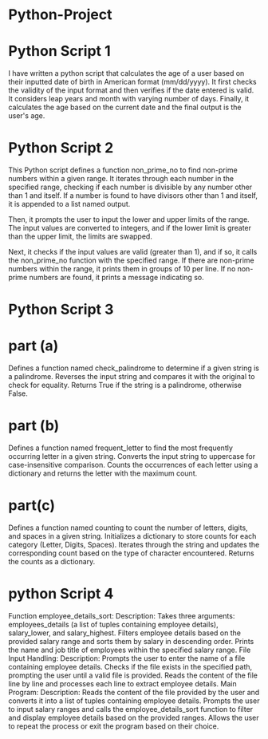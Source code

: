 # Python-Project
# Python Script 1
I have written a python script that calculates the age of a user based on their inputted date of birth in American format (mm/dd/yyyy). It first checks the validity of the input format and then verifies if the date entered is valid. It considers leap years and month with varying number of days. Finally, it calculates the age based on the current date and the final output is the user's age.

# Python Script 2
This Python script defines a function non_prime_no to find non-prime numbers within a given range. It iterates through each number in the specified range, checking if each number is divisible by any number other than 1 and itself. If a number is found to have divisors other than 1 and itself, it is appended to a list named output.

Then, it prompts the user to input the lower and upper limits of the range. The input values are converted to integers, and if the lower limit is greater than the upper limit, the limits are swapped.

Next, it checks if the input values are valid (greater than 1), and if so, it calls the non_prime_no function with the specified range. If there are non-prime numbers within the range, it prints them in groups of 10 per line. If no non-prime numbers are found, it prints a message indicating so.

# Python Script 3
# part (a)

Defines a function named check_palindrome to determine if a given string is a palindrome.
Reverses the input string and compares it with the original to check for equality.
Returns True if the string is a palindrome, otherwise False.
# part (b)

Defines a function named frequent_letter to find the most frequently occurring letter in a given string.
Converts the input string to uppercase for case-insensitive comparison.
Counts the occurrences of each letter using a dictionary and returns the letter with the maximum count.
# part(c)

Defines a function named counting to count the number of letters, digits, and spaces in a given string.
Initializes a dictionary to store counts for each category (Letter, Digits, Spaces).
Iterates through the string and updates the corresponding count based on the type of character encountered.
Returns the counts as a dictionary.

# python Script 4

Function employee_details_sort:
Description:
Takes three arguments: employees_details (a list of tuples containing employee details), salary_lower, and salary_highest.
Filters employee details based on the provided salary range and sorts them by salary in descending order.
Prints the name and job title of employees within the specified salary range.
File Input Handling:
Description:
Prompts the user to enter the name of a file containing employee details.
Checks if the file exists in the specified path, prompting the user until a valid file is provided.
Reads the content of the file line by line and processes each line to extract employee details.
Main Program:
Description:
Reads the content of the file provided by the user and converts it into a list of tuples containing employee details.
Prompts the user to input salary ranges and calls the employee_details_sort function to filter and display employee details based on the provided ranges.
Allows the user to repeat the process or exit the program based on their choice.



